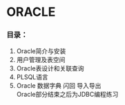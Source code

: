 # ORACLE
### 目录：
   1. Oracle简介与安装
   2. 用户管理及表空间
   3. Oracle表设计和关联查询
   4. PLSQL语言
   5. Oracle 数据字典 闪回  导入导出   
Oracle部分结束之后为JDBC编程练习
